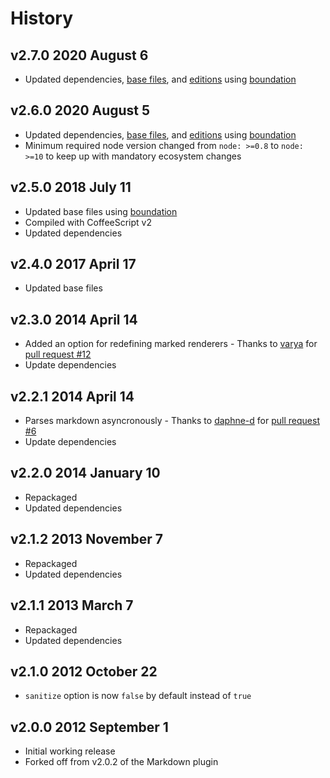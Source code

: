 # History

## v2.7.0 2020 August 6

-   Updated dependencies, [base files](https://github.com/bevry/base), and [editions](https://editions.bevry.me) using [boundation](https://github.com/bevry/boundation)

## v2.6.0 2020 August 5

-   Updated dependencies, [base files](https://github.com/bevry/base), and [editions](https://editions.bevry.me) using [boundation](https://github.com/bevry/boundation)
-   Minimum required node version changed from `node: >=0.8` to `node: >=10` to keep up with mandatory ecosystem changes

## v2.5.0 2018 July 11

-   Updated base files using [boundation](https://github.com/bevry/boundation)
-   Compiled with CoffeeScript v2
-   Updated dependencies

## v2.4.0 2017 April 17

-   Updated base files

## v2.3.0 2014 April 14

-   Added an option for redefining marked renderers - Thanks to [varya](https://github.com/varya) for [pull request #12](https://github.com/docpad/docpad-plugin-marked/pull/12)
-   Update dependencies

## v2.2.1 2014 April 14

-   Parses markdown asyncronously - Thanks to [daphne-d](https://github.com/daphne-d) for [pull request #6](https://github.com/docpad/docpad-plugin-marked/pull/6)
-   Update dependencies

## v2.2.0 2014 January 10

-   Repackaged
-   Updated dependencies

## v2.1.2 2013 November 7

-   Repackaged
-   Updated dependencies

## v2.1.1 2013 March 7

-   Repackaged
-   Updated dependencies

## v2.1.0 2012 October 22

-   `sanitize` option is now `false` by default instead of `true`

## v2.0.0 2012 September 1

-   Initial working release
-   Forked off from v2.0.2 of the Markdown plugin
